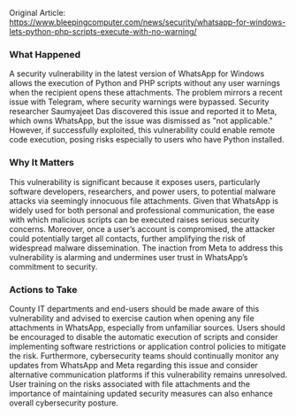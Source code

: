 Original Article: https://www.bleepingcomputer.com/news/security/whatsapp-for-windows-lets-python-php-scripts-execute-with-no-warning/

### What Happened

A security vulnerability in the latest version of WhatsApp for Windows allows the execution of Python and PHP scripts without any user warnings when the recipient opens these attachments. The problem mirrors a recent issue with Telegram, where security warnings were bypassed. Security researcher Saumyajeet Das discovered this issue and reported it to Meta, which owns WhatsApp, but the issue was dismissed as "not applicable." However, if successfully exploited, this vulnerability could enable remote code execution, posing risks especially to users who have Python installed.

### Why It Matters

This vulnerability is significant because it exposes users, particularly software developers, researchers, and power users, to potential malware attacks via seemingly innocuous file attachments. Given that WhatsApp is widely used for both personal and professional communication, the ease with which malicious scripts can be executed raises serious security concerns. Moreover, once a user’s account is compromised, the attacker could potentially target all contacts, further amplifying the risk of widespread malware dissemination. The inaction from Meta to address this vulnerability is alarming and undermines user trust in WhatsApp’s commitment to security.

### Actions to Take

County IT departments and end-users should be made aware of this vulnerability and advised to exercise caution when opening any file attachments in WhatsApp, especially from unfamiliar sources. Users should be encouraged to disable the automatic execution of scripts and consider implementing software restrictions or application control policies to mitigate the risk. Furthermore, cybersecurity teams should continually monitor any updates from WhatsApp and Meta regarding this issue and consider alternative communication platforms if this vulnerability remains unresolved. User training on the risks associated with file attachments and the importance of maintaining updated security measures can also enhance overall cybersecurity posture.